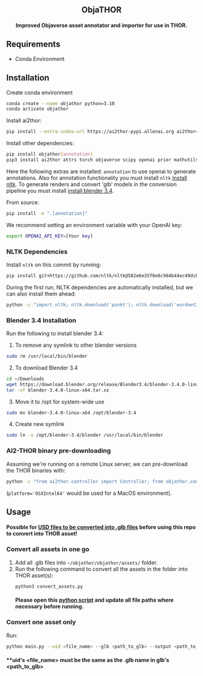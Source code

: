 <h2 align="center">
  ObjaTHOR<br>
</h2>

<h4 align="center">
    Improved Objaverse asset annotator and importer for use in THOR.
</h4>

## Requirements
- Conda Environment

## Installation
Create conda environment
```bash
conda create --name objathor python=3.10
conda activate objathor
```

Install ai2thor:
```bash
pip install --extra-index-url https://ai2thor-pypi.allenai.org ai2thor==0+455cf72a1c8e0759a452422f2128fbc93a3cb06b
```

Install other dependencies:
```bash
pip install objathor[annotation]
pip3 install ai2thor attrs torch objaverse scipy openai prior mathutils
```

Here the following extras are installed: `annotation` to use openai to generate annotations. Also for annotation functionality you must install `nltk` [Install nltk](#nltk-dependencies). To generate renders and convert 'glb' models in the conversion pipeline you must install [install blender 3.4](#blender-34-installation).

From source:
```bash
pip install -e ".[annotation]"
```

We recommend setting an environment variable with your OpenAI key:
```bash
export OPENAI_API_KEY=[Your key]
```

### NLTK Dependencies
Install `nltk` on this commit by running:
```bash
pip install git+https://github.com/nltk/nltk@582e6e35f0e6c984b44ec49dcb8846d9c011d0a8
```

During the first run, NLTK dependencies are automatically installed, but we can also install them ahead:
```bash
python -c "import nltk; nltk.download('punkt'); nltk.download('wordnet2022'); nltk.download('brown'); nltk.download('averaged_perceptron_tagger')"
```

### Blender 3.4 Installation
Run the following to install blender 3.4:
1. To remove any symlink to other blender versions
```bash
sudo rm /usr/local/bin/blender
```
2. To download Blender 3.4
```bash
cd ~/Downloads
wget https://download.blender.org/release/Blender3.4/blender-3.4.0-linux-x64.tar.xz
tar -xf blender-3.4.0-linux-x64.tar.xz
```
3. Move it to /opt for system-wide use
```bash
sudo mv blender-3.4.0-linux-x64 /opt/blender-3.4
```
4. Create new symlink
``` bash
sudo ln -s /opt/blender-3.4/blender /usr/local/bin/blender
```

### AI2-THOR binary pre-downloading
Assuming we're running on a remote Linux server, we can pre-download the THOR binaries with:
```bash
python -c "from ai2thor.controller import Controller; from objathor.constants import THOR_COMMIT_ID; c=Controller(download_only=True, platform='CloudRendering', commit_id=THOR_COMMIT_ID)"
```
(`platform='OSXIntel64'` would be used for a MacOS environment).

## Usage
#### Possible for [USD files to be converted into .glb files](https://github.com/calebchia1807/USD-Fileformat-plugins) before using this repo to convert into THOR asset!

### Convert all assets in one go
1. Add all .glb files into ```~/objathor/objathor/assets/``` folder.
2. Run the following command to convert all the assets in the folder into THOR asset(s):
   ```bash
   python3 convert_assets.py
   ```
   #### Please open this [python script](/objathor/assets/convert_assets.py) and update all file paths where necessary before running.

### Convert one asset only
Run:
```bash
python main.py --uid <file_name> --glb <path_to_glb> --output <path_to_output> --blender_installation_path <blender_installation_path>
```
#### **uid's <file_name> must be the same as the .glb name in glb's <path_to_glb>
